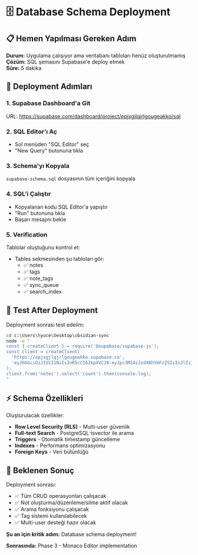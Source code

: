 # 🗄️ Database Schema Deployment

## 📋 Hemen Yapılması Gereken Adım

**Durum:** Uygulama çalışıyor ama veritabanı tabloları henüz oluşturulmamış  
**Çözüm:** SQL şemasını Supabase'e deploy etmek  
**Süre:** 5 dakika

## 🚀 Deployment Adımları

### 1. Supabase Dashboard'a Git
URL: https://supabase.com/dashboard/project/epjxgjlqjrlgougeakko/sql

### 2. SQL Editor'ı Aç
- Sol menüden "SQL Editor" seç
- "New Query" butonuna tıkla

### 3. Schema'yı Kopyala
`supabase-schema.sql` dosyasının tüm içeriğini kopyala

### 4. SQL'i Çalıştır
- Kopyalanan kodu SQL Editor'a yapıştır  
- "Run" butonuna tıkla
- Başarı mesajını bekle

### 5. Verification
Tablolar oluştuğunu kontrol et:
- Tables sekmesinden şu tabloları gör:
  - ✅ notes
  - ✅ tags  
  - ✅ note_tags
  - ✅ sync_queue
  - ✅ search_index

## 🧪 Test After Deployment

Deployment sonrası test edelim:

```bash
cd c:\Users\hyuce\Desktop\obsidian-sync
node -e "
const { createClient } = require('@supabase/supabase-js');
const client = createClient(
  'https://epjxgjlqjrlgougeakko.supabase.co',
  'eyJhbGciOiJIUzI1NiIsInR5cCI6IkpXVCJ9.eyJpc3MiOiJzdXBhYmFzZSIsInJlZiI6ImVwanhnamxxanJsZ291Z2Vha2tvIiwicm9sZSI6ImFub24iLCJpYXQiOjE3NDkwMDUwMjcsImV4cCI6MjA2NDU4MTAyN30.IPaima5NNzFoj6iCsumhZoW0TKAkSq5ghWXznKJwIzI'
);
client.from('notes').select('count').then(console.log);
"
```

## ⚡ Schema Özellikleri

Oluşturulacak özellikler:
- **Row Level Security (RLS)** - Multi-user güvenlik
- **Full-text Search** - PostgreSQL tsvector ile arama
- **Triggers** - Otomatik timestamp güncelleme
- **Indexes** - Performans optimizasyonu
- **Foreign Keys** - Veri bütünlüğü

## 🎯 Beklenen Sonuç

Deployment sonrası:
- ✅ Tüm CRUD operasyonları çalışacak
- ✅ Not oluşturma/düzenleme/silme aktif olacak
- ✅ Arama fonksiyonu çalışacak
- ✅ Tag sistemi kullanılabilecek
- ✅ Multi-user desteği hazır olacak

**Şu an için kritik adım:** Database schema deployment!

**Sonrasında:** Phase 3 - Monaco Editor implementation
